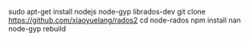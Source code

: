 sudo apt-get install nodejs node-gyp librados-dev
git clone https://github.com/xiaoyuelang/rados2
cd node-rados
npm install nan
node-gyp rebuild
